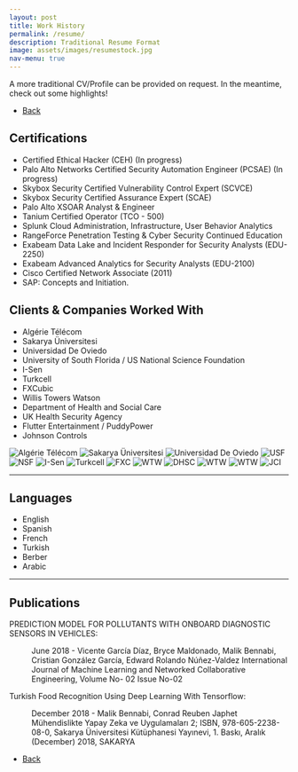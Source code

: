 ```yaml
---
layout: post
title: Work History
permalink: /resume/
description: Traditional Resume Format
image: assets/images/resumestock.jpg
nav-menu: true
---
```

A more traditional CV/Profile can be provided on request. In the meantime, check out some highlights! 
<ul class="actions">
<li><a href="/" class="button next scrolly">Back</a></li>
</ul>

## Certifications
- Certified Ethical Hacker (CEH) (In progress)
- Palo Alto Networks Certified Security Automation Engineer (PCSAE) (In progress)
- Skybox Security Certified Vulnerability Control Expert (SCVCE)
- Skybox Security Certified Assurance Expert (SCAE)
- Palo Alto XSOAR Analyst & Engineer
- Tanium Certified Operator (TCO - 500)
- Splunk Cloud Administration, Infrastructure, User Behavior Analytics
- RangeForce Penetration Testing & Cyber Security Continued Education
- Exabeam Data Lake and Incident Responder for Security Analysts (EDU-2250)
- Exabeam Advanced Analytics for Security Analysts (EDU-2100)
- Cisco Certified Network Associate (2011)
- SAP: Concepts and Initiation.


## Clients & Companies Worked With 
- Algérie Télécom
- Sakarya Üniversitesi
- Universidad De Oviedo
- University of South Florida / US National Science Foundation
- I-Sen
- Turkcell
- FXCubic
- Willis Towers Watson
- Department of Health and Social Care
- UK Health Security Agency
- Flutter Entertainment / PuddyPower
- Johnson Controls

 <style>
    /* CSS for the image banner */
    .image-banner {
      display: flex;
      justify-content: space-around;
      align-items: center;
      background-color: #f4f4f4;
      padding: 10px;
    }

    .image-banner img {
      max-width: 100px;
      max-height: 50px;
      margin: 0 10px;
    }
  </style>
  
  <div id="logoBanner">
    <img src="../assets/images/AT.png" alt="Algérie Télécom" class="logo">
    <img src="../assets/images/sau.png" alt="Sakarya Üniversitesi" class="logo">
    <img src="../assets/images/uniovi.png" alt="Universidad De Oviedo" class="logo">
    <img src="../assets/images/USF.png" alt="USF" class="logo">
    <img src="../assets/images/NSF.jpeg" alt="NSF" class="logo">
    <img src="../assets/images/i-sen.png" alt="I-Sen" class="logo">
    <img src="../assets/images/turkcell.jpeg" alt="Turkcell" class="logo">
    <img src="../assets/images/fxcubic.png" alt="FXC" class="logo">
    <img src="../assets/images/wtw.jpeg" alt="WTW" class="logo">
    <img src="../assets/images/dhsc.jpeg" alt="DHSC" class="logo">
    <img src="../assets/images/ukhsa.jpeg" alt="WTW" class="logo">
    <img src="../assets/images/flutter.jpeg" alt="WTW" class="logo">
    <img src="../assets/images/jci.png" alt="JCI" class="logo">
    <!-- Add more logo images as needed -->
  </div>

 
 <hr class="major" />

## Languages 
- English
- Spanish
- French
- Turkish
- Berber
- Arabic

<hr class="major" />

## Publications 
<p>PREDICTION MODEL FOR POLLUTANTS WITH ONBOARD DIAGNOSTIC SENSORS IN VEHICLES: <dd>June 2018 - Vicente García Díaz, Bryce Maldonado, Malik Bennabi, Cristian González García, Edward Rolando Núñez-Valdez
International Journal of Machine Learning and Networked Collaborative Engineering, Volume No- 02 Issue No-02</dd></p>
<p>Turkish Food Recognition Using Deep Learning With Tensorflow: <dd>December 2018 - Malik Bennabi, Conrad Reuben Japhet
Mühendislikte Yapay Zeka ve Uygulamaları 2; ISBN, 978-605-2238-08-0, Sakarya Üniversitesi Kütüphanesi Yayınevi, 1. Baskı,
Aralık (December) 2018, SAKARYA</dd></p>


<ul class="actions">
<li><a href="/" class="button next scrolly">Back</a></li>
</ul>
